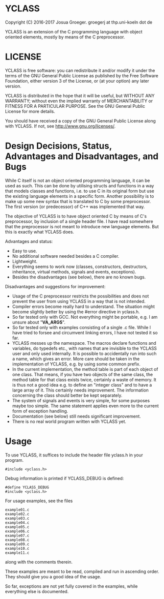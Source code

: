 YCLASS
=====================================================================

Copyright (C) 2016-2017 Josua Groeger.
groegerj at thp.uni-koeln dot de

YCLASS is an extension of the C programming language with
object oriented elements, mostly by means of the C preprocessor.

LICENSE
=====================================================================

YCLASS is free software: you can redistribute it and/or modify
it under the terms of the GNU General Public License as published by
the Free Software Foundation, either version 3 of the License, or
(at your option) any later version.

YCLASS is distributed in the hope that it will be useful,
but WITHOUT ANY WARRANTY; without even the implied warranty of
MERCHANTABILITY or FITNESS FOR A PARTICULAR PURPOSE.  See the
GNU General Public License for more details.

You should have received a copy of the GNU General Public License
along with YCLASS.  If not, see <http://www.gnu.org/licenses/>.

Design Decisions, Status, Advantages and Disadvantages, and Bugs
=====================================================================

While C itself is not an object oriented programming language,
it can be used as such. This can be done by utilising structs and
functions in a way that models classes and functions, i.e. to use
C in its original form but use the existing language elements in a
specific form. Another possibility is to make up some new syntax
that is translated to C by some preprocessor.
The first version (or predecessor) of C++ was implemented that way.

The objective of YCLASS is to have object oriented C by means
of C's preprocessor, by inclusion of a single header file.
I have read somewhere that the preprocessor is not meant to introduce
new language elements. But this is exactly what YCLASS does.

Advantages and status:

*  Easy to use.
*  No additional software needed besides a C compiler.
*  Lightweight.
*  Everything seems to work now (classes, constructors, destructors,
   inheritance, virtual methods, signals and events, exceptions).
*  Besides the disadvantages (see below), there are no known bugs.

Disadvantages and suggestions for improvement:

*  Usage of the C preprocessor restricts the possibilities
   and does not prevent the user from using YCLASS in a way
   that is not intended.
*  Compiler errors become really hard to understand.
   The situation might become slightly better by using
   the #error directive in yclass.h.
*  So far tested only with GCC. Not everything might be portable,
   e.g. I am unsure about "__VA_ARGS__".
*  So far tested only with examples consisting of a single .c file.
   While I have tried to forsee and circumvent linking errors,
   I have not tested it so far.
*  YCLASS messes up the namespace. The macros declare functions
   and variables, do typedefs etc., with names that are invisible
   to the YCLASS user and only used internally.
   It is possible to accidentally run into such a name, which
   gives an error. More care should be taken in the implementation
   of YCLASS, e.g. by using some common prefix.
*  In the current implementation, the method table is part of each
   object of one class. That means, if you have two objects of the
   same class, the method table for that class exists twice, certainly
   a waste of memory. It is thus not a good idea e.g. to define an
   "integer class" and to have a large array of it. This certainly needs
   improvement. The information concerning the class should
   better be kept separately.
*  The system of signals and events is very simple, for some purposes
   maybe too simple. The same statement applies even more to the
   current form of exception handling.
*  Documentation (see below) still needs significant improvement.
*  There is no real world program written with YCLASS yet.

Usage
=====================================================================

To use YCLASS, it suffices to include the header file yclass.h
in your program.

    #include <yclass.h>

Debug information is printed if YCLASS_DEBUG is defined:

    #define YCLASS_DEBUG
    #include <yclass.h>

For usage examples, see the files

    example01.c
    example02.c
    example03.c
    example04.c
    example05.c
    example06.c
    example07.c
    example08.c
    example09.c
    example10.c
    example11.c
    
along with the comments therein.

These examples are meant to be read, compiled and run
in ascending order. They should give you a good idea of the usage.

So far, exceptions are not yet fully covered in the examples,
while everything else is documented.

